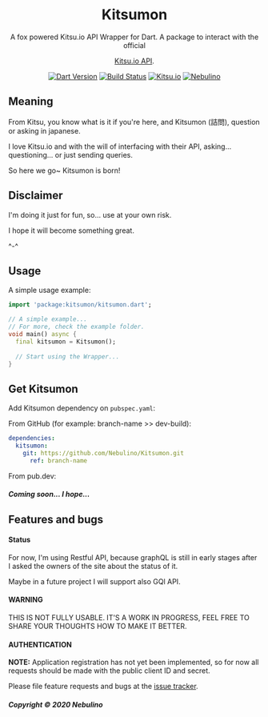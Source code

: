 <h1 align="center">Kitsumon</h1>

<div align="center">
A fox powered Kitsu.io API Wrapper for Dart.
A package to interact with the official 

[Kitsu.io API](https://kitsu.io/).

[![Dart Version](https://img.shields.io/badge/Dart-2.8.0-blue.svg?style=flat-square&logo=dart)](https://dart.dev)
[![Build Status](https://img.shields.io/travis/Nebulino/Kitsumon/master?style=flat-square&logo=travis)](https://travis-ci.org/github/Nebulino/Kitsumon)
[![Kitsu.io](https://img.shields.io/badge/Kitsu.io-1.0-00aced.svg?style=flat-square)](https://kitsu.docs.apiary.io/)
[![Nebulino](https://img.shields.io/badge/💬%20Telegram-Nebulino-blue.svg?style=flat-square)](https://t.me/Nebulino/)

</div>

## Meaning

From Kitsu, you know what is it if you're here, and Kitsumon (詰問), question or asking in japanese.

I love Kitsu.io and with the will of interfacing with their API, asking... questioning... or just sending queries.

So here we go~ Kitsumon is born!

## Disclaimer

I'm doing it just for fun, so... use at your own risk.

I hope it will become something great.

^-^

## Usage

A simple usage example:

```dart
import 'package:kitsumon/kitsumon.dart';

// A simple example...
// For more, check the example folder.
void main() async {
  final kitsumon = Kitsumon();
  
  // Start using the Wrapper...
}

```

## Get Kitsumon

Add Kitsumon dependency on `pubspec.yaml`:

From GitHub (for example: branch-name >> dev-build):
```yaml
dependencies:
  kitsumon:
    git: https://github.com/Nebulino/Kitsumon.git
      ref: branch-name
```

From pub.dev:

##### Coming soon... I hope...

## Features and bugs

#### Status

For now, I'm using Restful API, because graphQL is still in early stages after I asked the owners of the site about 
the status of it. 

Maybe in a future project I will support also GQl API.

#### WARNING 

THIS IS NOT FULLY USABLE.
IT'S A WORK IN PROGRESS, FEEL FREE TO SHARE YOUR THOUGHTS HOW TO MAKE IT BETTER. 

#### AUTHENTICATION

**NOTE:** Application registration has not yet been implemented, 
so for now all requests should be made with the public client ID and secret.

Please file feature requests and bugs at the [issue tracker][tracker].

##### Copyright © 2020 Nebulino

[tracker]: https://github.com/Nebulino/Kitsumon/issues

